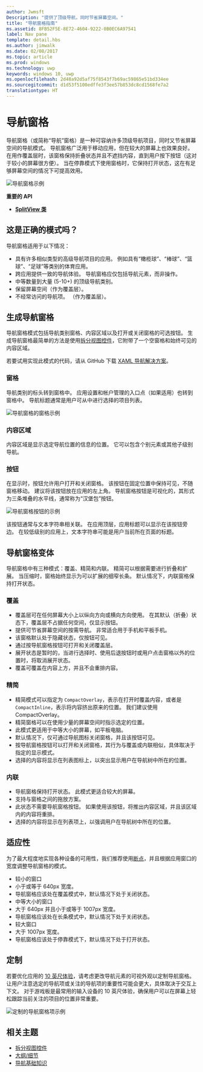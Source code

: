 ```yaml
---
author: Jwmsft
Description: "提供了顶级导航，同时节省屏幕空间。"
title: "导航窗格指南"
ms.assetid: 8FB52F5E-8E72-4604-9222-0B0EC6A97541
label: Nav pane
template: detail.hbs
ms.author: jimwalk
ms.date: 02/08/2017
ms.topic: article
ms.prod: windows
ms.technology: uwp
keywords: windows 10, uwp
ms.openlocfilehash: 2d48a92d5af75f8543f7b69ac59865e51bd334ee
ms.sourcegitcommit: d1d53f5100edffe3f3ee57b853dc8cd1568fe7a2
translationtype: HT
---
```

# <a name="nav-panes"></a>导航窗格

导航窗格（或简称“导航”窗格）是一种可容纳许多顶级导航项目，同时又节省屏幕空间的导航模式。 导航窗格广泛用于移动应用，但在较大的屏幕上也效果良好。 在用作覆盖层时，该窗格保持折叠状态并且不遮挡内容，直到用户按下按钮（这对于较小的屏幕很方便）。 当在停靠模式下使用窗格时，它保持打开状态，这在有足够屏幕空间的情况下可提高效用。

![导航窗格示例](images/navHero.png)


**重要的 API**

* [**SplitView 类**](https://msdn.microsoft.com/library/windows/apps/dn864360)

## <a name="is-this-the-right-pattern"></a>这是正确的模式吗？

导航窗格适用于以下情况：

-   具有许多相似类型的高级导航项目的应用。 例如具有“橄榄球”、“棒球”、“篮球”、“足球”等类别的体育应用。
-   跨应用提供一致的导航体验。 导航窗格应仅包括导航元素，而非操作。
-   中等数量到大量 (5-10+) 的顶级导航类别。
-   保留屏幕空间（作为覆盖层）。
-   不经常访问的导航项。 （作为覆盖层）。

## <a name="building-a-nav-pane"></a>生成导航窗格

导航窗格模式包括导航类别窗格、内容区域以及打开或关闭窗格的可选按钮。 生成导航窗格最简单的方法是使用[拆分视图控件](split-view.md)，它附带了一个空窗格和始终可见的内容区域。

若要试用实现此模式的代码，请从 GitHub 下载 [XAML 导航解决方案](https://github.com/Microsoft/Windows-universal-samples/tree/master/Samples/XamlNavigation)。


### <a name="pane"></a>窗格

导航类别的标头转到窗格中。 应用设置和帐户管理的入口点（如果适用）也转到窗格中。 导航标题通常是用户可从中进行选择的项目列表。

![导航窗格的窗格示例](images/nav_pane_expanded.png)

### <a name="content-area"></a>内容区域

内容区域是显示选定导航位置的信息的位置。 它可以包含个别元素或其他子级别导航。

### <a name="button"></a>按钮

在显示时，按钮允许用户打开和关闭窗格。 该按钮在固定位置中保持可见，不随窗格移动。 建议将该按钮放在应用的左上角。 导航窗格按钮是可视化的，其形式为三条堆叠的水平线，通常称为“汉堡包”按钮。

![导航窗格按钮的示例](images/nav_button.png)

该按钮通常与文本字符串相关联。 在应用顶层，应用标题可以显示在该按钮旁边。 在较低级别的应用上，文本字符串可能是用户当前所在页面的标题。

## <a name="nav-pane-variations"></a>导航窗格变体

导航窗格中有三种模式：覆盖、精简和内联。 精简可以根据需要进行折叠和扩展。 当压缩时，窗格始终显示为可以扩展的细窄长条。 默认情况下，内联窗格保持打开状态。

### <a name="overlay"></a>覆盖

-   覆盖层可在任何屏幕大小上以纵向方向或横向方向使用。 在其默认（折叠）状态下，覆盖层不占据任何空间，仅显示按钮。
-   提供可节省屏幕空间的按需导航。 非常适合用于手机和平板手机。
-   该窗格默认处于隐藏状态，仅按钮可见。
-   通过按导航窗格按钮可打开和关闭覆盖层。
-   展开状态是暂时的，当进行选择时、使用后退按钮时或用户点击窗格以外的位置时，将取消展开状态。
-   覆盖可覆盖在内容上方，并且不会重排内容。

### <a name="compact"></a>精简

-   精简模式可以指定为 `CompactOverlay`，表示在打开时覆盖内容，或者是 `CompactInline`，表示将内容挤出原来的位置。 我们建议使用 CompactOverlay。
-   精简窗格可以在使用少量的屏幕空间时指示选定的位置。
-   此模式更适用于中等大小的屏幕，如平板电脑。
-   默认情况下，仅可通过导航图标关闭窗格，并且该按钮可见。
-   按导航窗格按钮可以打开和关闭窗格，其行为与覆盖或内联相似，具体取决于指定的显示模式。
-   选择的内容将显示在列表图标上，以突出显示用户在导航树中所在的位置。

### <a name="inline"></a>内联

-   导航窗格保持打开状态。 此模式更适合较大的屏幕。
-   支持与窗格之间的拖放方案。
-   此状态不需要导航窗格按钮。 如果使用该按钮，将推出内容区域，并且该区域内的内容将重排。
-   选择的内容将显示在列表项上，以强调用户在导航树中所在的位置。

## <a name="adaptability"></a>适应性

为了最大程度地实现各种设备的可用性，我们推荐使用[断点](../layout/screen-sizes-and-breakpoints-for-responsive-design.md)，并且根据应用窗口的宽度调整导航窗格的模式。
-   较小的窗口
   -   小于或等于 640px 宽度。
   -   导航窗格应该处在覆盖模式中，默认情况下处于关闭状态。
-   中等大小的窗口
   -   大于 640px 并且小于或等于 1007px 宽度。
   -   导航窗格应该处在长条模式中，默认情况下处于关闭状态。
-   较大窗口
   -   大于 1007px 宽度。
   -   导航窗格应该处于停靠模式下，默认情况下处于打开状态。

## <a name="tailoring"></a>定制

若要优化应用的 [10 英尺体验](http://go.microsoft.com/fwlink/?LinkId=760736)，请考虑更改导航元素的可视外观以定制导航窗格。 让用户注意选定的导航项或关注的导航项的重要性可能会更大，具体取决于交互上下文。 对于游戏板是最常用的输入设备的 10 英尺体验，确保用户可以在屏幕上轻松跟踪当前关注的项目的位置非常重要。

![定制的导航窗格项示例](images/nav_item_states.png)

## <a name="related-topics"></a>相关主题

* [拆分视图控件](split-view.md)
* [大纲/细节](master-details.md)
* [导航基础知识](https://msdn.microsoft.com/library/windows/apps/dn958438)
 

 
